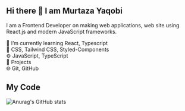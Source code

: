 ## Hi there 👋 I am Murtaza Yaqobi

I am a Frontend Developer on making web applications, web site using React.js and modern JavaScript frameworks.
  
🌱 I’m currently learning React, Typescript                                                                                                                                                                   
💅 CSS, Tailwind CSS, Styled-Components                                                                                                                                                                          
⚙️ JavaScript, TypeScript                                                                                                                                                                                        
🚀 Projects                                                                                                                                                                                                         
🌐 Git, GitHub                                                                                                                                                                                                      

## My Code
![Anurag's GitHub stats](https://github-readme-stats.vercel.app/api?murtaza-yaqobi=anuraghazra&show_icons=true&theme=transparent)



